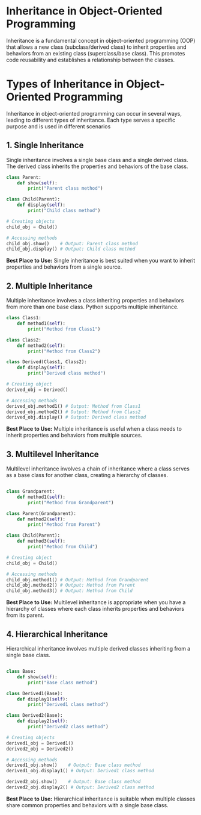 # Inheritance in Object-Oriented Programming

Inheritance is a fundamental concept in object-oriented programming (OOP) that allows a new class (subclass/derived class) to inherit properties and behaviors from an existing class (superclass/base class). This promotes code reusability and establishes a relationship between the classes.

# Types of Inheritance in Object-Oriented Programming
Inheritance in object-oriented programming can occur in several ways, leading to different types of inheritance. Each type serves a specific purpose and is used in different scenarios

## 1. Single Inheritance
Single inheritance involves a single base class and a single derived class. The derived class inherits the properties and behaviors of the base class.

```python 
class Parent:
    def show(self):
        print("Parent class method")

class Child(Parent):
    def display(self):
        print("Child class method")

# Creating objects
child_obj = Child()

# Accessing methods
child_obj.show()    # Output: Parent class method
child_obj.display() # Output: Child class method
```

**Best Place to Use:** Single inheritance is best suited when you want to inherit properties and behaviors from a single source.

## 2. Multiple Inheritance
Multiple inheritance involves a class inheriting properties and behaviors from more than one base class. Python supports multiple inheritance.

```python
class Class1:
    def method1(self):
        print("Method from Class1")

class Class2:
    def method2(self):
        print("Method from Class2")

class Derived(Class1, Class2):
    def display(self):
        print("Derived class method")

# Creating object
derived_obj = Derived()

# Accessing methods
derived_obj.method1() # Output: Method from Class1
derived_obj.method2() # Output: Method from Class2
derived_obj.display() # Output: Derived class method
```

**Best Place to Use:** Multiple inheritance is useful when a class needs to inherit properties and behaviors from multiple sources.

## 3. Multilevel Inheritance
Multilevel inheritance involves a chain of inheritance where a class serves as a base class for another class, creating a hierarchy of classes.

```python

class Grandparent:
    def method1(self):
        print("Method from Grandparent")

class Parent(Grandparent):
    def method2(self):
        print("Method from Parent")

class Child(Parent):
    def method3(self):
        print("Method from Child")

# Creating object
child_obj = Child()

# Accessing methods
child_obj.method1() # Output: Method from Grandparent
child_obj.method2() # Output: Method from Parent
child_obj.method3() # Output: Method from Child

```

**Best Place to Use:** Multilevel inheritance is appropriate when you have a hierarchy of classes where each class inherits properties and behaviors from its parent.

## 4. Hierarchical Inheritance
Hierarchical inheritance involves multiple derived classes inheriting from a single base class.

```python

class Base:
    def show(self):
        print("Base class method")

class Derived1(Base):
    def display1(self):
        print("Derived1 class method")

class Derived2(Base):
    def display2(self):
        print("Derived2 class method")

# Creating objects
derived1_obj = Derived1()
derived2_obj = Derived2()

# Accessing methods
derived1_obj.show()    # Output: Base class method
derived1_obj.display1() # Output: Derived1 class method

derived2_obj.show()    # Output: Base class method
derived2_obj.display2() # Output: Derived2 class method

```

**Best Place to Use:** Hierarchical inheritance is suitable when multiple classes share common properties and behaviors with a single base class.